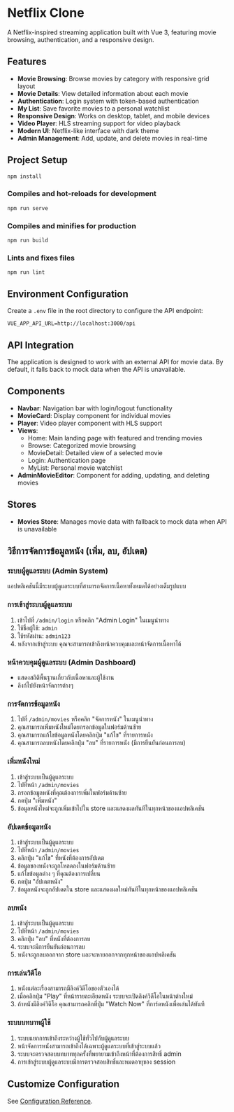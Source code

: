 # Netflix Clone

A Netflix-inspired streaming application built with Vue 3, featuring movie browsing, authentication, and a responsive design.

## Features

- **Movie Browsing**: Browse movies by category with responsive grid layout
- **Movie Details**: View detailed information about each movie
- **Authentication**: Login system with token-based authentication
- **My List**: Save favorite movies to a personal watchlist
- **Responsive Design**: Works on desktop, tablet, and mobile devices
- **Video Player**: HLS streaming support for video playback
- **Modern UI**: Netflix-like interface with dark theme
- **Admin Management**: Add, update, and delete movies in real-time

## Project Setup

```
npm install
```

### Compiles and hot-reloads for development
```
npm run serve
```

### Compiles and minifies for production
```
npm run build
```

### Lints and fixes files
```
npm run lint
```

## Environment Configuration

Create a `.env` file in the root directory to configure the API endpoint:

```
VUE_APP_API_URL=http://localhost:3000/api
```

## API Integration

The application is designed to work with an external API for movie data. By default, it falls back to mock data when the API is unavailable.

## Components

- **Navbar**: Navigation bar with login/logout functionality
- **MovieCard**: Display component for individual movies
- **Player**: Video player component with HLS support
- **Views**:
  - Home: Main landing page with featured and trending movies
  - Browse: Categorized movie browsing
  - MovieDetail: Detailed view of a selected movie
  - Login: Authentication page
  - MyList: Personal movie watchlist
- **AdminMovieEditor**: Component for adding, updating, and deleting movies

## Stores

- **Movies Store**: Manages movie data with fallback to mock data when API is unavailable

## วิธีการจัดการข้อมูลหนัง (เพิ่ม, ลบ, อัปเดต)

### ระบบผู้ดูแลระบบ (Admin System)
แอปพลิเคชันนี้มีระบบผู้ดูแลระบบที่สามารถจัดการเนื้อหาทั้งหมดได้อย่างเต็มรูปแบบ

### การเข้าสู่ระบบผู้ดูแลระบบ
1. เข้าไปที่ `/admin/login` หรือคลิก "Admin Login" ในเมนูนำทาง
2. ใช้ชื่อผู้ใช้: `admin`
3. ใช้รหัสผ่าน: `admin123`
4. หลังจากเข้าสู่ระบบ คุณจะสามารถเข้าถึงหน้าควบคุมและหน้าจัดการเนื้อหาได้

### หน้าควบคุมผู้ดูแลระบบ (Admin Dashboard)
- แสดงสถิติพื้นฐานเกี่ยวกับเนื้อหาและผู้ใช้งาน
- ลิงก์ไปยังหน้าจัดการต่างๆ

### การจัดการข้อมูลหนัง
1. ไปที่ `/admin/movies` หรือคลิก "จัดการหนัง" ในเมนูนำทาง
2. คุณสามารถเพิ่มหนังใหม่โดยกรอกข้อมูลในฟอร์มด้านซ้าย
3. คุณสามารถแก้ไขข้อมูลหนังโดยคลิกปุ่ม "แก้ไข" ที่รายการหนัง
4. คุณสามารถลบหนังโดยคลิกปุ่ม "ลบ" ที่รายการหนัง (มีการยืนยันก่อนการลบ)

### เพิ่มหนังใหม่
1. เข้าสู่ระบบเป็นผู้ดูแลระบบ
2. ไปที่หน้า `/admin/movies`
3. กรอกข้อมูลหนังที่คุณต้องการเพิ่มในฟอร์มด้านซ้าย
4. กดปุ่ม "เพิ่มหนัง"
5. ข้อมูลหนังใหม่จะถูกเพิ่มเข้าไปใน store และแสดงผลทันทีในทุกหน้าของแอปพลิเคชัน

### อัปเดตข้อมูลหนัง
1. เข้าสู่ระบบเป็นผู้ดูแลระบบ
2. ไปที่หน้า `/admin/movies`
3. คลิกปุ่ม "แก้ไข" ที่หนังที่ต้องการอัปเดต
4. ข้อมูลของหนังจะถูกโหลดลงในฟอร์มด้านซ้าย
5. แก้ไขข้อมูลต่าง ๆ ที่คุณต้องการเปลี่ยน
6. กดปุ่ม "อัปเดตหนัง"
7. ข้อมูลหนังจะถูกอัปเดตใน store และแสดงผลใหม่ทันทีในทุกหน้าของแอปพลิเคชัน

### ลบหนัง
1. เข้าสู่ระบบเป็นผู้ดูแลระบบ
2. ไปที่หน้า `/admin/movies`
3. คลิกปุ่ม "ลบ" ที่หนังที่ต้องการลบ
4. ระบบจะมีการยืนยันก่อนการลบ
5. หนังจะถูกลบออกจาก store และจะหายออกจากทุกหน้าของแอปพลิเคชัน

### การเล่นวิดีโอ
1. หนังแต่ละเรื่องสามารถมีลิงค์วิดีโอของตัวเองได้
2. เมื่อคลิกปุ่ม "Play" ที่หน้ารายละเอียดหนัง ระบบจะเปิดลิงค์วิดีโอในหน้าต่างใหม่
3. ถ้าหนังมีลิงค์วิดีโอ คุณสามารถคลิกที่ปุ่ม "Watch Now" ที่การ์ดหนังเพื่อเล่นได้ทันที

### ระบบบทบาทผู้ใช้
1. ระบบแยกการเข้าถึงระหว่างผู้ใช้ทั่วไปกับผู้ดูแลระบบ
2. หน้าจัดการหนังสามารถเข้าถึงได้เฉพาะผู้ดูแลระบบที่เข้าสู่ระบบแล้ว
3. ระบบจะตรวจสอบบทบาททุกครั้งที่พยายามเข้าถึงหน้าที่ต้องการสิทธิ์ admin
4. การเข้าสู่ระบบผู้ดูแลระบบมีการตรวจสอบสิทธิ์และหมดอายุของ session

## Customize Configuration

See [Configuration Reference](https://cli.vuejs.org/config/).
